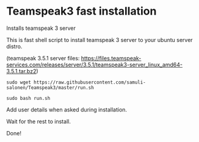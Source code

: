 # Teamspeak3 fast installation
Installs teamspeak 3 server

This is fast shell script to install teamspeak 3 server to your ubuntu server distro.

(teamspeak 3.5.1 server files: https://files.teamspeak-services.com/releases/server/3.5.1/teamspeak3-server_linux_amd64-3.5.1.tar.bz2)

    sudo wget https://raw.githubusercontent.com/samuli-salonen/Teamspeak3/master/run.sh
    
    sudo bash run.sh
 
Add user details when asked during installation.

Wait for the rest to install.
    
    
Done!




